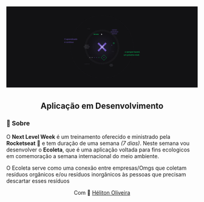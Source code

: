 <h1>
  <img src="./.github/banner.jpg" />
</h1>

<h2 align="center">Aplicação em Desenvolvimento</h2>

### 📃 Sobre

O **Next Level Week** é um treinamento oferecido e ministrado pela **Rocketseat** 🚀 e tem duração de uma semana *(7 dias)*. Neste semana vou desenvolver o **Ecoleta**, que é uma aplicação voltada para fins ecologicos em comemoração a semana internacional do meio ambiente.

O Ecoleta serve como uma conexão entre empresas/Omgs que coletam resíduos orgânicos e/ou resíduos inorgânicos às pessoas que precisam descartar esses resíduos

<p align="center">Com 💙 <a href="https://www.linkedin.com/in/helitonoliveira/">Héliton Oliveira</a></p>